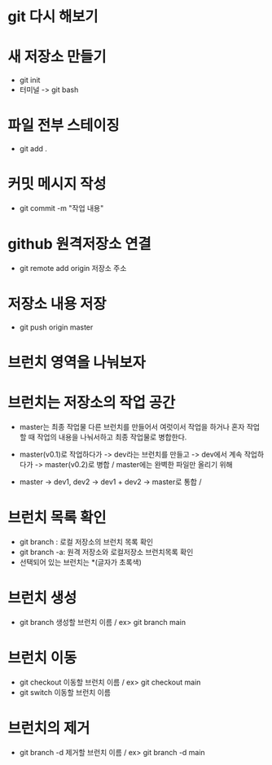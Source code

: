 # git 다시 해보기
# 새 저장소 만들기
- git init
- 터미널 -> git bash

# 파일 전부 스테이징
- git add .

# 커밋 메시지 작성
- git commit -m "작업 내용"

# github 원격저장소 연결
- git remote add origin 저장소 주소

# 저장소 내용 저장
- git push origin master

# 브런치 영역을 나눠보자
# 브런치는 저장소의 작업 공간
- master는 최종 작업물 다른 브런치를 만들어서 여럿이서 작업을 하거나 혼자 작업할 때 작업의 내용을 나눠서하고 최종 작업물로 병합한다.

- master(v0.1)로 작업하다가 -> dev라는 브런치를 만들고 -> dev에서 계속 작업하다가 -> master(v0.2)로 병합 / master에는 완벽한 파일만 올리기 위해

- master -> dev1, dev2 -> dev1 + dev2 -> master로 통합 /

# 브런치 목록 확인
- git branch : 로컬 저장소의 브런치 목록 확인
- git branch -a: 원격 저장소와 로컬저장소 브런치목록 확인
- 선택되어 있는 브런치는 *(글자가 초록색)

# 브런치 생성
- git branch 생성할 브런치 이름 / ex> git branch main

# 브런치 이동
- git checkout 이동할 브런치 이름 / ex> git checkout main
- git switch 이동할 브런치 이름

# 브런치의 제거
- git branch -d 제거할 브런치 이름 / ex> git branch -d main


